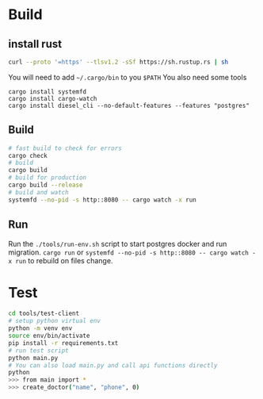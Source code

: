# Build

## install rust

```bash
curl --proto '=https' --tlsv1.2 -sSf https://sh.rustup.rs | sh
```

You will need to add `~/.cargo/bin` to you `$PATH`
You also need some tools

```
cargo install systemfd
cargo install cargo-watch
cargo install diesel_cli --no-default-features --features "postgres"
```

## Build

```bash
# fast build to check for errors
cargo check
# build
cargo build
# build for production
cargo build --release
# build and watch
systemfd --no-pid -s http::8080 -- cargo watch -x run
```

## Run

Run the `./tools/run-env.sh` script to start postgres docker and run migration.
`cargo run` or `systemfd --no-pid -s http::8080 -- cargo watch -x run` to rebuild on files change.

# Test

```bash
cd tools/test-client
# setup python virtual env
python -m venv env
source env/bin/activate
pip install -r requirements.txt
# run test script
python main.py
# You can also load main.py and call api functions directly
python
>>> from main import *
>>> create_doctor("name", "phone", 0)
```

